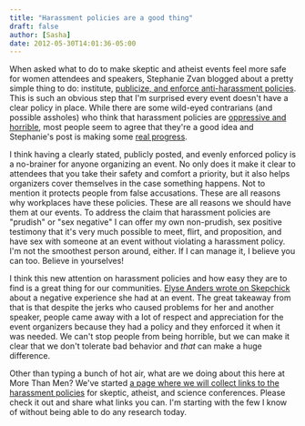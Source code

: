 ```yaml
---
title: "Harassment policies are a good thing"
draft: false
author: [Sasha]
date: 2012-05-30T14:01:36-05:00
---
```


When asked what to do to make skeptic and atheist events feel more safe for women attendees and speakers, Stephanie Zvan blogged about a pretty simple thing to do: institute, [publicize, and enforce anti-harassment policies](http://freethoughtblogs.com/almostdiamonds/2012/05/22/making-it-safer-in-the-meantime/). This is such an obvious step that I'm surprised every event doesn't have a clear policy in place. While there are some wild-eyed contrarians (and possible assholes) who think that harassment policies are [oppressive and horrible](http://freethoughtblogs.com/lousycanuck/2012/05/29/on-the-talibanesque-ness-of-harassment-policies/), most people seem to agree that they're a good idea and Stephanie's post is making some [real progress](http://freethoughtblogs.com/almostdiamonds/2012/05/23/real-progress/).

I think having a clearly stated, publicly posted, and evenly enforced policy is a no-brainer for anyone organizing an event. No only does it make it clear to attendees that you take their safety and comfort a priority, but it also helps organizers cover themselves in the case something happens. Not to mention it protects people from false accusations. These are all reasons why workplaces have these policies. These are all reasons we should have them at our events. To address the claim that harassment policies are "prudish" or "sex negative" I can offer my own non-prudish, sex positive testimony that it's very much possible to meet, flirt, and proposition, and have sex with someone at an event without violating a harassment policy. I'm not the smoothest person around, either. If I can manage it, I believe you can too. Believe in yourselves!

I think this new attention on harassment policies and how easy they are to find is a great thing for our communities. [Elyse Anders wrote on Skepchick](http://skepchick.org/2012/05/sex-and-the-keynote/) about a negative experience she had at an event. The great takeaway from that is that despite the jerks who caused problems for her and another speaker, people came away with a lot of respect and appreciation for the event organizers because they had a policy and they enforced it when it was needed. We can't stop people from being horrible, but we can make it clear that we don't tolerate bad behavior and _that_ can make a huge difference.

Other than typing a bunch of hot air, what are we doing about this here at More Than Men? We've started [a page where we will collect links to the harassment policies](/harassment-policies/) for skeptic, atheist, and science conferences. Please check it out and share what links you can. I'm starting with the few I know of without being able to do any research today.
